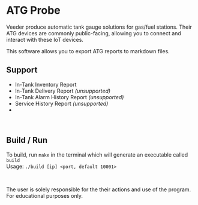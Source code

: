 # ATG Probe
Veeder produce automatic tank gauge solutions for gas/fuel stations. Their ATG devices are commonly public-facing, allowing you to connect and interact with these IoT devices.

This software allows you to export ATG reports to markdown files.

## Support
- In-Tank Inventory Report
- In-Tank Delivery Report *(unsupported)*
- In-Tank Alarm History Report *(unsupported)*
- Service History Report *(unsupported)*
- 
<br>

## Build / Run
To build, run `make` in the terminal which will generate an executable called `build`<br>
Usage: `./build [ip] <port, default 10001>`

<br>

The user is solely responsible for the their actions and use of the program. For educational purposes only.
